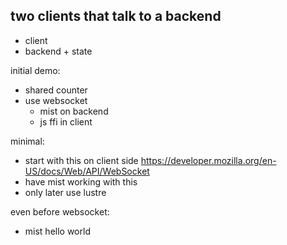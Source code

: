 ## two clients that talk to a backend

- client
- backend + state

initial demo:
- shared counter
- use websocket
  - mist on backend
  - js ffi in client

minimal:
- start with this on client side https://developer.mozilla.org/en-US/docs/Web/API/WebSocket
- have mist working with this
- only later use lustre

even before websocket:
- mist hello world